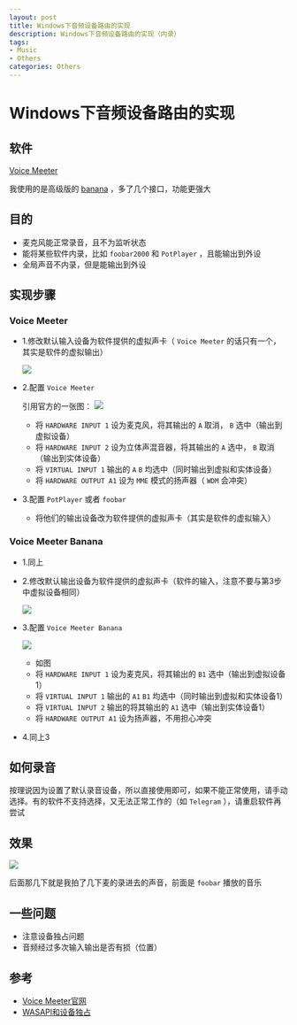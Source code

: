 ```yaml
---
layout: post
title: Windows下音频设备路由的实现
description: Windows下音频设备路由的实现（内录）
tags:
- Music
- Others
categories: Others
---
```


# Windows下音频设备路由的实现

## 软件

[Voice Meeter](https://www.vb-audio.com/Voicemeeter/index.htm)

我使用的是高级版的 [banana](https://www.vb-audio.com/Voicemeeter/banana.htm) ，多了几个接口，功能更强大

## 目的

- 麦克风能正常录音，且不为监听状态
- 能将某些软件内录，比如 `foobar2000` 和 `PotPlayer` ，且能输出到外设
- 全局声音不内录，但是能输出到外设

## 实现步骤

### Voice Meeter

- 1.修改默认输入设备为软件提供的虚拟声卡（ `Voice Meeter` 的话只有一个，其实是软件的虚拟输出）

    ![](/images/default_record_device.jpg)

- 2.配置 `Voice Meeter`

    引用官方的一张图：
    ![](/images/VoicemeeterAudioMixer.jpg)
  - 将 `HARDWARE INPUT 1` 设为麦克风，将其输出的 `A` 取消， `B` 选中（输出到虚拟设备）
  - 将 `HARDWARE INPUT 2` 设为立体声混音器，将其输出的 `A` 选中， `B` 取消（输出到实体设备）
  - 将 `VIRTUAL INPUT 1` 输出的 `A` `B` 均选中（同时输出到虚拟和实体设备）
  - 将 `HARDWARE OUTPUT A1` 设为 `MME` 模式的扬声器（ `WDM` 会冲突）

- 3.配置 `PotPlayer` 或者 `foobar`

  - 将他们的输出设备改为软件提供的虚拟声卡（其实是软件的虚拟输入）

### Voice Meeter Banana

- 1.同上

- 2.修改默认输出设备为软件提供的虚拟声卡（软件的输入，注意不要与第3步中虚拟设备相同）

    ![](/images/default_play_device.jpg)

- 3.配置 `Voice Meeter Banana`
    
    ![](/images/config_voice_meeter.jpg)
  - 如图
  - 将 `HARDWARE INPUT 1` 设为麦克风，将其输出的 `B1` 选中（输出到虚拟设备1）
  - 将 `VIRTUAL INPUT 1` 输出的 `A1` `B1` 均选中（同时输出到虚拟和实体设备1）
  - 将 `VIRTUAL INPUT 2` 输出的将其输出的 `A1` 选中（输出到实体设备1）
  - 将 `HARDWARE OUTPUT A1` 设为扬声器，不用担心冲突

- 4.同上3

## 如何录音

按理说因为设置了默认录音设备，所以直接使用即可，如果不能正常使用，请手动选择。有的软件不支持选择，又无法正常工作的（如 `Telegram` ），请重启软件再尝试

## 效果

![](/images/test_record_with_au.jpg)

后面那几下就是我拍了几下麦的录进去的声音，前面是 `foobar` 播放的音乐

## 一些问题

- 注意设备独占问题
- 音频经过多次输入输出是否有损（位置）

## 参考

- [Voice Meeter官网](https://www.vb-audio.com/)
- [WASAPI和设备独占](https://baike.baidu.com/item/WASAPI)
